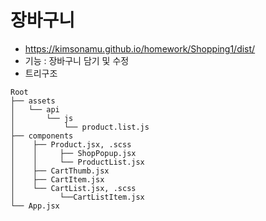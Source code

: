 # 장바구니

-   https://kimsonamu.github.io/homework/Shopping1/dist/
-   기능 : 장바구니 담기 및 수정
-   트리구조

```
Root
├── assets
│   └── api
│       └── js
│           └── product.list.js
├── components
│    ├── Product.jsx, .scss
│    │     ├── ShopPopup.jsx
│    │     └── ProductList.jsx
│    ├── CartThumb.jsx
│    ├── CartItem.jsx
│    └── CartList.jsx, .scss
│          └──CartListItem.jsx
└── App.jsx
```
